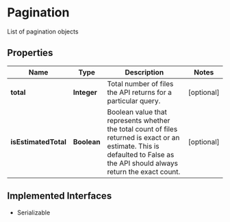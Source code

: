 

# Pagination

List of pagination objects

## Properties

Name | Type | Description | Notes
------------ | ------------- | ------------- | -------------
**total** | **Integer** | Total number of files the API returns for a particular query. |  [optional]
**isEstimatedTotal** | **Boolean** | Boolean value that represents whether the total count of files returned is exact or an estimate. This is defaulted to False as the API should always return the exact count. |  [optional]


## Implemented Interfaces

* Serializable



